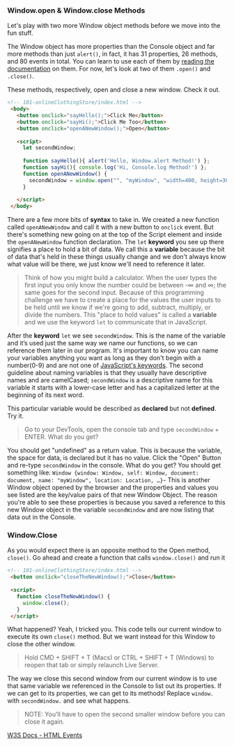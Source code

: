### Window.open & Window.close Methods

Let's play with two more Window object methods before we move into the fun stuff.
 
The Window object has more properties than the Console object and far more methods than just `alert()`, in fact, it has 31 properties, 26 methods, and 80 events in total. You can learn to use each of them by [reading the documentation](https://www.w3schools.com/jsref/obj_window.asp) on them. For now, let's look at two of them `.open()` and `.close()`.
 
These methods, respectively, open and close a new window. Check it out.
 
```html
<!-- 101-onlineClothingStore/index.html -->
 <body>
   <button onclick="sayHello();">Click Me</button>
   <button onclick="sayHi();">Click Me Too</button>
   <button onclick="openANewWindow();">Open</button>
  
   <script>
     let secondWindow;
 
     function sayHello(){ alert('Hello, Window.alert Method!') };
     function sayHi(){ console.log('Hi, Console.log Method!') };
     function openANewWindow() {
       secondWindow = window.open("", "myWindow", "width=400, height=300");
     }
    
   </script>
 </body>
```
 
There are a few more bits of **syntax** to take in. We created a new function called `openANewWindow` and call it with a new button to `onclick` event. But there's something new going on at the top of the Script element and inside the `openANewWindow` function declaration. The `let` **keyword** you see up there signifies a place to hold a bit of data. We call this a **variable** because the bit of data that's held in these things usually change and we don't always know what value will be there, we just know we'll need to reference it later.
 
 > Think of how you might build a calculator. When the user types the first input you only know the number could be between -∞ and ∞; the same goes for the second input. Because of this programming challenge we have to create a place for the values the user inputs to be held until we know if we're going to add, subtract, multiply, or divide the numbers. This "place to hold values" is called a **variable** and we use the keyword `let` to communicate that in JavaScript.
 
After the **keyword** `let` we see `secondWindow`. This is the name of the variable and it’s used just the same way we name our functions, so we can reference them later in our program. It's important to know you can name your variables anything you want as long as they don't begin with a number(0-9) and are not one of [JavaScript's keywords](https://www.programiz.com/javascript/keywords-identifiers). The second guideline about naming variables is that they usually have descriptive names and are camelCased; `secondWindow` is a descriptive name for this variable it starts with a lower-case letter and has a capitalized letter at the beginning of its next word.
 
This particular variable would be described as **declared** but not **defined**. Try it.
 
 > Go to your DevTools, open the console tab and type `secondWindow` + ENTER. What do you get?
 
You should get "undefined" as a return value. This is because the variable, the space for data, is declared but it has no value. Click the "Open" Button and re-type `secondWindow` in the console. What do you get? You should get something like: `Window {window: Window, self: Window, document: document, name: "myWindow", location: Location, …}`- This is another Window object opened by the browser and the properties and values you see listed are the key/value pairs of that new Window Object. The reason you're able to see these properties is because you saved a reference to this new Window object in the variable `secondWindow` and are now listing that data out in the Console.
 
### Window.Close
 
As you would expect there is an opposite method to the Open method, `close()`. Go ahead and create a function that calls `window.close()` and run it
 
```html
<!-- 101-onlineClothingStore/index.html -->
 <button onclick="closeTheNewWindow();">Close</button>
 
 <script>
   function closeTheNewWindow() {
     window.close();
   }
 </script>
```
 
What happened? Yeah, I tricked you. This code tells our current window to execute its own `close()` method. But we want instead for this Window to close the other window.
 
 > Hold CMD + SHIFT + T (Macs) or CTRL + SHIFT + T (Windows) to reopen that tab or simply relaunch Live Server.
 
The way we close this second window from our current window is to use that same variable we referenced in the Console to list out its properties. If we can get to its properties, we can get to its methods! Replace `window.` with `secondWindow.` and see what happens.
 
 > NOTE: You'll have to open the second smaller window before you can close it again.
 
[W3S Docs - HTML Events](https://www.w3schools.com/tags/ref_eventattributes.asp)
 
<!-- ! END OF VIDEO 101.1.3.5 - Window.open + .close -->